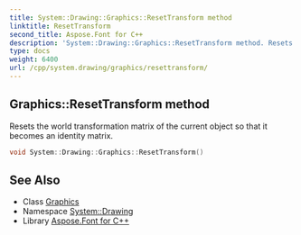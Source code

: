 ```yaml
---
title: System::Drawing::Graphics::ResetTransform method
linktitle: ResetTransform
second_title: Aspose.Font for C++
description: 'System::Drawing::Graphics::ResetTransform method. Resets the world transformation matrix of the current object so that it becomes an identity matrix in C++.'
type: docs
weight: 6400
url: /cpp/system.drawing/graphics/resettransform/
---
```

## Graphics::ResetTransform method


Resets the world transformation matrix of the current object so that it becomes an identity matrix.

```cpp
void System::Drawing::Graphics::ResetTransform()
```

## See Also

* Class [Graphics](../)
* Namespace [System::Drawing](../../)
* Library [Aspose.Font for C++](../../../)
